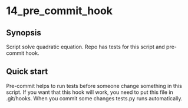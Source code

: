 # 14_pre_commit_hook

## Synopsis

Script solve quadratic equation. Repo has tests for this script and pre-commit hook.

## Quick start

Pre-commit helps to run tests before someone change something in this script.
If you want that this hook will work, you need to put this file in .git/hooks. When you commit some changes tests.py runs automatically.
